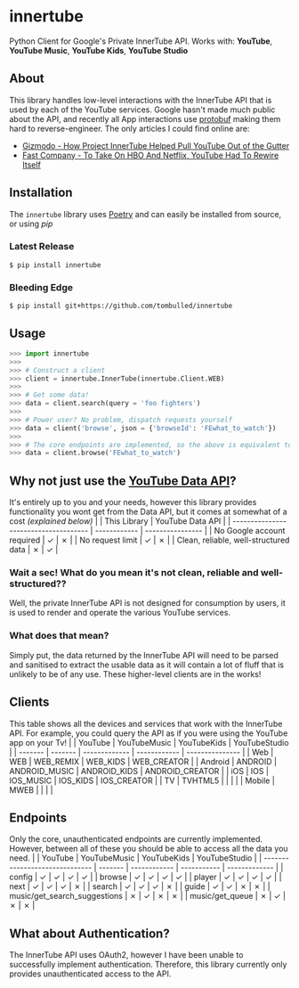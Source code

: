 # innertube
Python Client for Google's Private InnerTube API. Works with: **YouTube**, **YouTube Music**, **YouTube Kids**, **YouTube Studio**

## About
This library handles low-level interactions with the InnerTube API that is used by each of the YouTube services.
Google hasn't made much public about the API, and recently all App interactions use [protobuf](https://github.com/protocolbuffers/protobuf) making them hard to reverse-engineer. The only articles I could find online are:
* [Gizmodo - How Project InnerTube Helped Pull YouTube Out of the Gutter](https://gizmodo.com/how-project-innertube-helped-pull-youtube-out-of-the-gu-1704946491)
* [Fast Company - To Take On HBO And Netflix, YouTube Had To Rewire Itself](https://www.fastcompany.com/3044995/to-take-on-hbo-and-netflix-youtube-had-to-rewire-itself)

## Installation
The `innertube` library uses [Poetry](https://github.com/python-poetry/poetry) and can easily be installed from source, or using *pip*

### Latest Release
```console
$ pip install innertube
```

### Bleeding Edge
```console
$ pip install git+https://github.com/tombulled/innertube
```

## Usage
```python
>>> import innertube
>>>
>>> # Construct a client
>>> client = innertube.InnerTube(innertube.Client.WEB)
>>>
>>> # Get some data!
>>> data = client.search(query = 'foo fighters')
>>>
>>> # Power user? No problem, dispatch requests yourself
>>> data = client('browse', json = {'browseId': 'FEwhat_to_watch'})
>>>
>>> # The core endpoints are implemented, so the above is equivalent to:
>>> data = client.browse('FEwhat_to_watch')
```

## Why not just use the [YouTube Data API](https://developers.google.com/youtube/v3/)?
It's entirely up to you and your needs, however this library provides functionality you wont get from the Data API, but it comes at somewhat of a cost *(explained below)*
|                                       | This Library | YouTube Data API |
| ------------------------------------- | ------------ | ---------------- |
| No Google account required            | &check;      | &cross;          |
| No request limit                      | &check;      | &cross;          |
| Clean, reliable, well-structured data | &cross;      | &check;          |

### Wait a sec! What do you mean it's not clean, reliable and well-structured??
Well, the private InnerTube API is not designed for consumption by users, it is used to render and operate the various YouTube services.

### What does that mean?
Simply put, the data returned by the InnerTube API will need to be parsed and sanitised to extract the usable data as it will contain a lot of fluff that is unlikely to be of any use. These higher-level clients are in the works!

## Clients
This table shows all the devices and services that work with the InnerTube API. For example, you could query the API as if you were using the YouTube app on your Tv!
|         | YouTube | YouTubeMusic  | YouTubeKids  | YouTubeStudio   |
| ------- | ------- | ------------- | ------------ | --------------- |
| Web     | WEB     | WEB_REMIX     | WEB_KIDS     | WEB_CREATOR     |
| Android | ANDROID | ANDROID_MUSIC | ANDROID_KIDS | ANDROID_CREATOR |
| iOS     | IOS     | IOS_MUSIC     | IOS_KIDS     | IOS_CREATOR     |
| TV      | TVHTML5 |               |              |                 |
| Mobile  | MWEB    |               |              |                 |

## Endpoints
Only the core, unauthenticated endpoints are currently implemented. However, between all of these you should be able to access all the data you need.
|                                | YouTube | YouTubeMusic | YouTubeKids | YouTubeStudio |
| ------------------------------ | ------- | ------------ | ----------- | ------------- |
| config                         | &check; | &check;      | &check;     | &check;       |
| browse                         | &check; | &check;      | &check;     | &check;       |
| player                         | &check; | &check;      | &check;     | &check;       |
| next                           | &check; | &check;      | &check;     | &cross;       |
| search                         | &check; | &check;      | &check;     | &cross;       |
| guide                          | &check; | &check;      | &cross;     | &cross;       |
| music/get_search_suggestions   | &cross; | &check;      | &cross;     | &cross;       |
| music/get_queue                | &cross; | &check;      | &cross;     | &cross;       |

## What about Authentication?
The InnerTube API uses OAuth2, however I have been unable to successfully implement authentication.
Therefore, this library currently only provides unauthenticated access to the API.